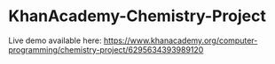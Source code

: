 # KhanAcademy-Chemistry-Project
Live demo available here: https://www.khanacademy.org/computer-programming/chemistry-project/6295634393989120
